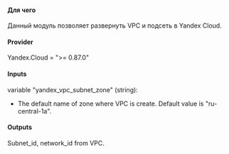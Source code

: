 #### Для чего
Данный модуль позволяет развернуть VPC и подсеть в Yandex Cloud.

#### Provider
Yandex.Cloud = ">= 0.87.0"

#### Inputs
variable "yandex_vpc_subnet_zone" (string):
- The default name of zone where VPC is create. Default value is "ru-central-1a".


#### Outputs
Subnet_id, network_id from VPC.


